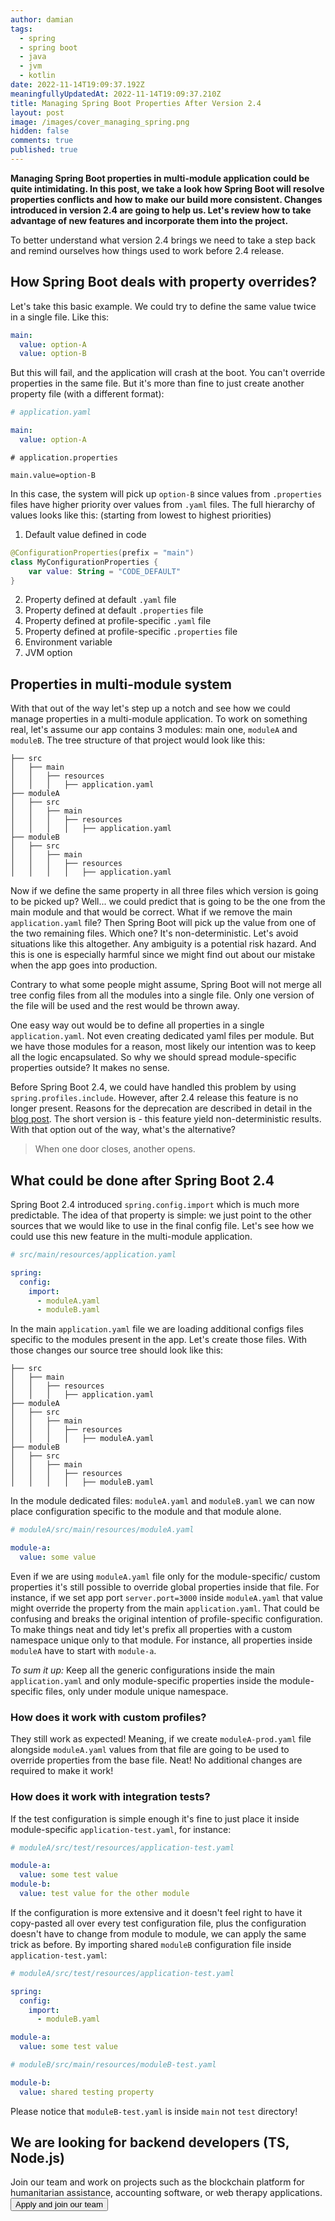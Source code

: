 ```yaml
---
author: damian
tags:
  - spring
  - spring boot
  - java
  - jvm
  - kotlin
date: 2022-11-14T19:09:37.192Z
meaningfullyUpdatedAt: 2022-11-14T19:09:37.210Z
title: Managing Spring Boot Properties After Version 2.4
layout: post
image: /images/cover_managing_spring.png
hidden: false
comments: true
published: true
---
```

**Managing Spring Boot properties in multi-module application could be quite intimidating.
In this post, we take a look how Spring Boot will resolve properties conflicts and how to make our build more consistent. Changes
introduced in version 2.4 are going to help us. Let's review how to take advantage of new features and incorporate them into
the project.**

To better understand what version 2.4 brings we need to take a step back and remind ourselves how things used to work before 2.4 release.

## How Spring Boot deals with property overrides?

Let's take this basic example. We could try to define the same value twice in a single file. Like this:

```yaml
main:
  value: option-A
  value: option-B
```

But this will fail, and the application will crash at the boot. You can't override properties in the same file. But it's more than
fine to just create another property file (with a different format):

```yaml
# application.yaml

main:
  value: option-A
```

```properties
# application.properties

main.value=option-B
```

In this case, the system will pick up `option-B` since values from `.properties` files have higher priority over values from 
`.yaml` files. The full hierarchy of values looks like this: (starting from lowest to highest priorities)

1. Default value defined in code

```kotlin
@ConfigurationProperties(prefix = "main")
class MyConfigurationProperties {
    var value: String = "CODE_DEFAULT"
}
```

2. Property defined at default `.yaml` file
3. Property defined at default `.properties` file
4. Property defined at profile-specific `.yaml` file
5. Property defined at profile-specific `.properties` file
6. Environment variable
7. JVM option

## Properties in multi-module system

With that out of the way let's step up a notch and see how we could manage properties in a multi-module application.
To work on something real, let's assume our app contains 3 modules: main one, `moduleA` and `moduleB`.
The tree structure of that project would look like this:

```
├── src
│   ├── main
│   │   ├── resources
│   │   │   ├── application.yaml
├── moduleA
│   ├── src
│   │   ├── main
│   │   │   ├── resources
│   │   │   │   ├── application.yaml
├── moduleB
│   ├── src
│   │   ├── main
│   │   │   ├── resources
│   │   │   │   ├── application.yaml
```

Now if we define the same property in all three files which version is going to be picked up? Well... we could predict that is going to be the one 
from the main module and that would be correct. What if we remove the main `application.yaml` file? Then Spring Boot will pick up the value from one of the two
remaining files. Which one? It's non-deterministic. Let's avoid situations like this altogether. Any ambiguity is 
a potential risk hazard. And this is one is especially harmful since we might find out about our mistake when the app goes into production.

<div class="important-info">Contrary to what some people might assume, Spring Boot will not merge all tree config files from all the modules into a single file.
Only one version of the file will be used and the rest would be thrown away.</div>

One easy way out would be to define all properties in a single `application.yaml`. Not even creating dedicated yaml files per module. But we have those modules 
for a reason, most likely our intention was to keep all the logic encapsulated. So why we should spread module-specific properties outside?
It makes no sense. 

Before Spring Boot 2.4, we could have handled this problem by using `spring.profiles.include`. However, after 2.4 release this feature is no longer present.
Reasons for the deprecation are described in detail in the [blog post](https://spring.io/blog/2020/08/14/config-file-processing-in-spring-boot-2-4).
The short version is - this feature yield non-deterministic results. With that option out of the way, what's the alternative?

> When one door closes, another opens.

## What could be done after Spring Boot 2.4

Spring Boot 2.4 introduced `spring.config.import` which is much more predictable. The idea of that property is simple: we just point to the other sources that 
we would like to use in the final config file. Let's see how we could use this new feature in the multi-module application.

```yaml
# src/main/resources/application.yaml

spring:
  config:
    import:
      - moduleA.yaml
      - moduleB.yaml
```

In the main `application.yaml` file we are loading additional configs files specific to the modules present in the app. Let's create those files. With those changes our source
tree should look like this:

```
├── src
│   ├── main
│   │   ├── resources
│   │   │   ├── application.yaml
├── moduleA
│   ├── src
│   │   ├── main
│   │   │   ├── resources
│   │   │   │   ├── moduleA.yaml
├── moduleB
│   ├── src
│   │   ├── main
│   │   │   ├── resources
│   │   │   │   ├── moduleB.yaml
```

In the module dedicated files: `moduleA.yaml` and `moduleB.yaml` we can now place configuration specific to the module and that module alone.

```yaml
# moduleA/src/main/resources/moduleA.yaml

module-a:
  value: some value
```

Even if we are using `moduleA.yaml` file only for the module-specific/ custom properties it's still possible to override global properties inside that file. For instance, if we 
set app port `server.port=3000` inside `moduleA.yaml` that value might override the property from the main `application.yaml`. That could be confusing and breaks the original 
intention of profile-specific configuration. To make things neat and tidy let's prefix all properties with a custom namespace unique only to that module. For
instance, all properties inside `moduleA` have to start with `module-a`.

*To sum it up:*
Keep all the generic configurations inside the main `application.yaml` and only module-specific properties inside the module-specific files, only under module unique namespace.

### How does it work with custom profiles?

They still work as expected! Meaning, if we create `moduleA-prod.yaml` file alongside `moduleA.yaml` values from that file are going to be used to override properties from 
the base file. Neat! No additional changes are required to make it work!

### How does it work with integration tests?

If the test configuration is simple enough it's fine to just place it inside module-specific `application-test.yaml`, for instance:

```yaml
# moduleA/src/test/resources/application-test.yaml

module-a:
  value: some test value
module-b:
  value: test value for the other module
```

If the configuration is more extensive and it doesn't feel right to have it copy-pasted all over every test configuration file, plus the
configuration doesn't have to change from module to module, we can apply the same trick as before. By importing shared `moduleB` configuration file inside `application-test.yaml`:

```yaml
# moduleA/src/test/resources/application-test.yaml

spring:
  config:
    import:
      - moduleB.yaml

module-a:
  value: some test value
```

```yaml
# moduleB/src/main/resources/moduleB-test.yaml

module-b:
  value: shared testing property
```

Please notice that `moduleB-test.yaml` is inside `main` not `test` directory!

<div class='block-button'><h2>We are looking for backend developers (TS, Node.js)</h2><div>Join our team and work on projects such as the blockchain platform for humanitarian assistance, accounting software, or web therapy applications.</div><a href="/jobs/senior-backend-developer-typescript"><button>Apply and join our team</button></a></div>